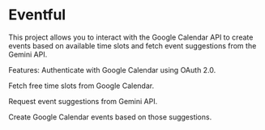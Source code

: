 # Eventful

This project allows you to interact with the Google Calendar API to create events based on available time slots and fetch event suggestions from the Gemini API.

Features:
Authenticate with Google Calendar using OAuth 2.0.

Fetch free time slots from Google Calendar.

Request event suggestions from Gemini API.

Create Google Calendar events based on those suggestions.
